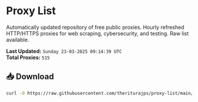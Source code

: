 # Proxy List

Automatically updated repository of free public proxies. Hourly refreshed HTTP/HTTPS proxies for web scraping, cybersecurity, and testing. Raw list available.

**Last Updated:** `Sunday 23-03-2025 09:14:39 UTC`  
**Total Proxies:** `515`

## 📥 Download
```bash
curl -O https://raw.githubusercontent.com/theriturajps/proxy-list/main/proxies.txt
